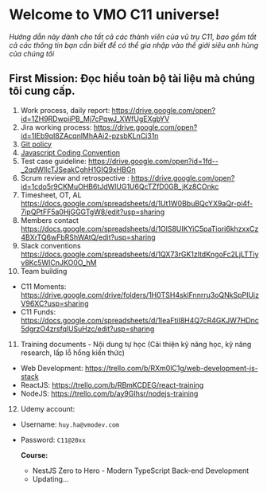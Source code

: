 # Welcome to VMO C11 universe!

_Hướng dẫn này dành cho tất cả các thành viên của vũ trụ C11, bao gồm tất cả các thông tin bạn cần biết để có thể gia nhập vào thế giới siêu anh hùng của chúng tôi_

## First Mission: Đọc hiểu toàn bộ tài liệu mà chúng tôi cung cấp.

1. Work process, daily report:
   https://drive.google.com/open?id=1ZH9RDwpiiPB_Mj7cPqwJ_XWfUgEXgbYV
2. Jira working process:
   https://drive.google.com/open?id=1IEb9qI8ZAcqnlMhAAi2-pzsbKLnCj31n
3. [Git policy](/documents/GIT_POLICY.md)
4. [Javascript Coding Convention](documents/JAVASCRIPT_STYLE_GUIDE.md)
5. Test case guideline:
   https://drive.google.com/open?id=1fd--_2qdWllcTJSeakCghH1GIQ9xHBGn
6. Scrum review and retrospective :
   https://drive.google.com/open?id=1cdo5r9CKMuOHB6tJdWlUG1U6QcTZfD0GB_jKz8COnkc
7. Timesheet, OT, AL
   https://docs.google.com/spreadsheets/d/1Ut1W0BbuBQcYX9aQr-pi4f-7ipQPtFF5a0HjGGGTgW8/edit?usp=sharing
8. Members contact
   https://docs.google.com/spreadsheets/d/1OlS8UIKYiC5paTiori6khzxxCz4BXrTQ6wFbRShWAtQ/edit?usp=sharing
9. Slack conventions
   https://docs.google.com/spreadsheets/d/1QX73rGK1zltdKngoFc2LjLTTiyv8Kc5WICnJKO0O_hM
10. Team building

- C11 Moments: https://drive.google.com/drive/folders/1H0TSH4sklFnnrru3oQNkSpPIUizV96XC?usp=sharing
- C11 Funds: https://docs.google.com/spreadsheets/d/1leaFtiI8H4Q7cR4GKJW7HDnc5dgrzO4zrsfqlUSuHzc/edit?usp=sharing

11. Training documents - Nội dung tự học (Cải thiện kỹ năng học, kỹ năng research, lấp lỗ hổng kiến thức)

- Web Development: https://trello.com/b/RXm0lC1g/web-development-js-stack
- ReactJS: https://trello.com/b/RBmKCDEG/react-training
- NodeJS: https://trello.com/b/ay9GIhsr/nodejs-training

12. Udemy account:

- Username: `huy.ha@vmodev.com`
- Password: `C11@20xx`

  **Course:**

  - NestJS Zero to Hero - Modern TypeScript Back-end Development
  - Updating...
